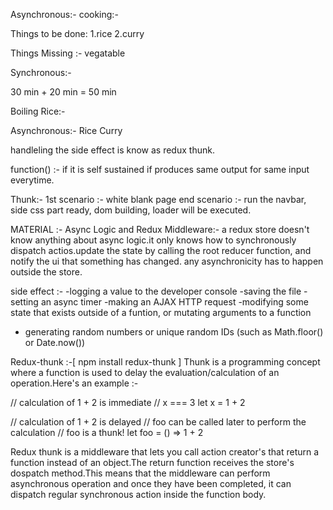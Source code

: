 Asynchronous:-
cooking:-

Things to be done:
1.rice
2.curry

Things Missing :- vegatable

Synchronous:-

30 min + 20 min = 50 min

Boiling Rice:-

Asynchronous:-
Rice
Curry

handleling the side effect is know as redux thunk.

function() :-
if it is self sustained
if produces same output for same input everytime.

Thunk:-
1st scenario :-
white blank page
end scenario :-
run the navbar, side css part ready, dom building, loader will be executed.

MATERIAL :-
Async Logic and Redux Middleware:-
a redux store doesn't know anything about async logic.it only knows how to synchronously dispatch actios.update the state by calling the root reducer function, and notify the ui that something has changed. any asynchronicity has to happen outside the store.

side effect :-
-logging a value to the developer console
-saving the file
-setting an async timer
-making an AJAX HTTP request
-modifying some state that exists outside of a funtion, or mutating arguments to a function

- generating random numbers or unique random IDs (such as Math.floor() or Date.now())

Redux-thunk :-[ npm install redux-thunk ]
Thunk is a programming concept where a function is used to delay the evaluation/calculation of an operation.Here's an example :-

// calculation of 1 + 2 is immediate
// x === 3
let x = 1 + 2

// calculation of 1 + 2 is delayed
// foo can be called later to perform the calculation
// foo is a thunk!
let foo = () => 1 + 2

Redux thunk is a middleware that lets you call action creator's that return a function instead of an object.The return function receives the store's dospatch method.This means that the middleware can perform asynchronous operation and once they have been completed, it can dispatch regular synchronous action inside the function body.
